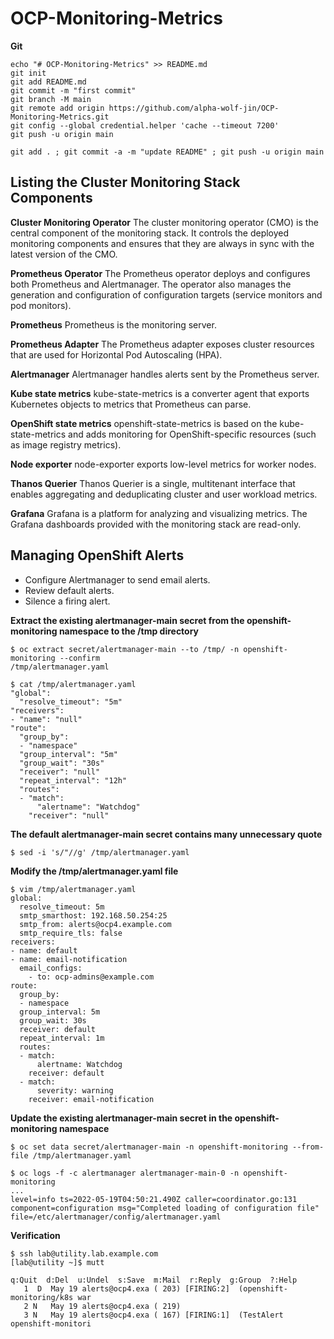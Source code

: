 # OCP-Monitoring-Metrics

**Git**
```
echo "# OCP-Monitoring-Metrics" >> README.md
git init
git add README.md
git commit -m "first commit"
git branch -M main
git remote add origin https://github.com/alpha-wolf-jin/OCP-Monitoring-Metrics.git
git config --global credential.helper 'cache --timeout 7200'
git push -u origin main

git add . ; git commit -a -m "update README" ; git push -u origin main
```

## Listing the Cluster Monitoring Stack Components

**Cluster Monitoring Operator**
The cluster monitoring operator (CMO) is the central component of the monitoring stack. It controls the deployed monitoring components and ensures that they are always in sync with the latest version of the CMO.

**Prometheus Operator**
The Prometheus operator deploys and configures both Prometheus and Alertmanager. The operator also manages the generation and configuration of configuration targets (service monitors and pod monitors).

**Prometheus**
Prometheus is the monitoring server.

**Prometheus Adapter**
The Prometheus adapter exposes cluster resources that are used for Horizontal Pod Autoscaling (HPA).

**Alertmanager**
Alertmanager handles alerts sent by the Prometheus server.

**Kube state metrics**
kube-state-metrics is a converter agent that exports Kubernetes objects to metrics that Prometheus can parse.

**OpenShift state metrics**
openshift-state-metrics is based on the kube-state-metrics and adds monitoring for OpenShift-specific resources (such as image registry metrics).

**Node exporter**
node-exporter exports low-level metrics for worker nodes.

**Thanos Querier**
Thanos Querier is a single, multitenant interface that enables aggregating and deduplicating cluster and user workload metrics.

**Grafana**
Grafana is a platform for analyzing and visualizing metrics. The Grafana dashboards provided with the monitoring stack are read-only.

## Managing OpenShift Alerts

-    Configure Alertmanager to send email alerts.
-    Review default alerts.
-    Silence a firing alert.

**Extract the existing alertmanager-main secret from the openshift-monitoring namespace to the /tmp directory**
```
$ oc extract secret/alertmanager-main --to /tmp/ -n openshift-monitoring --confirm
/tmp/alertmanager.yaml

$ cat /tmp/alertmanager.yaml 
"global":
  "resolve_timeout": "5m"
"receivers":
- "name": "null"
"route":
  "group_by":
  - "namespace"
  "group_interval": "5m"
  "group_wait": "30s"
  "receiver": "null"
  "repeat_interval": "12h"
  "routes":
  - "match":
      "alertname": "Watchdog"
    "receiver": "null"

```
**The default alertmanager-main secret contains many unnecessary quote**

```
$ sed -i 's/"//g' /tmp/alertmanager.yaml
```

**Modify the /tmp/alertmanager.yaml file**

```
$ vim /tmp/alertmanager.yaml
global:
  resolve_timeout: 5m
  smtp_smarthost: 192.168.50.254:25
  smtp_from: alerts@ocp4.example.com
  smtp_require_tls: false
receivers:
- name: default
- name: email-notification
  email_configs:
    - to: ocp-admins@example.com
route:
  group_by:
  - namespace
  group_interval: 5m
  group_wait: 30s
  receiver: default
  repeat_interval: 1m
  routes:
  - match:
      alertname: Watchdog
    receiver: default
  - match:
      severity: warning
    receiver: email-notification

```

**Update the existing alertmanager-main secret in the openshift-monitoring namespace**

```
$ oc set data secret/alertmanager-main -n openshift-monitoring --from-file /tmp/alertmanager.yaml

$ oc logs -f -c alertmanager alertmanager-main-0 -n openshift-monitoring
...
level=info ts=2022-05-19T04:50:21.490Z caller=coordinator.go:131 component=configuration msg="Completed loading of configuration file" file=/etc/alertmanager/config/alertmanager.yaml

```

**Verification**
```
$ ssh lab@utility.lab.example.com
[lab@utility ~]$ mutt

q:Quit  d:Del  u:Undel  s:Save  m:Mail  r:Reply  g:Group  ?:Help
   1  D  May 19 alerts@ocp4.exa ( 203) [FIRING:2]  (openshift-monitoring/k8s war
   2 N   May 19 alerts@ocp4.exa ( 219)
   3 N   May 19 alerts@ocp4.exa ( 167) [FIRING:1]  (TestAlert openshift-monitori

```
